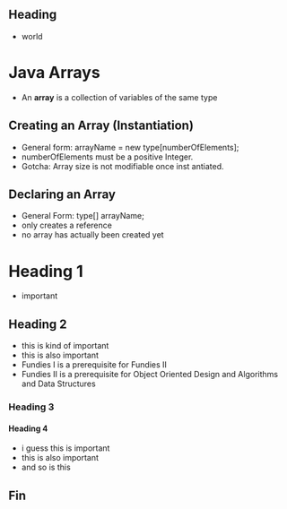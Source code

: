 ## Heading
- world

# Java Arrays
- An **array** is a collection of variables of the same type

## Creating an Array (Instantiation)
- General form:  arrayName = new type[numberOfElements];
- numberOfElements must be a positive Integer.
- Gotcha: Array size is not modifiable once inst antiated.

## Declaring an Array
- General Form: type[] arrayName;
- only creates a reference
- no array has actually been created yet

# Heading 1
- important

## Heading 2
- this is kind of important
- this is also important
-  Fundies I is a prerequisite for Fundies II
-  Fundies II is a prerequisite for Object Oriented Design and Algorithms and Data Structures

### Heading 3

#### Heading 4
- i guess this is important
- this is also important
- and so is this

## Fin